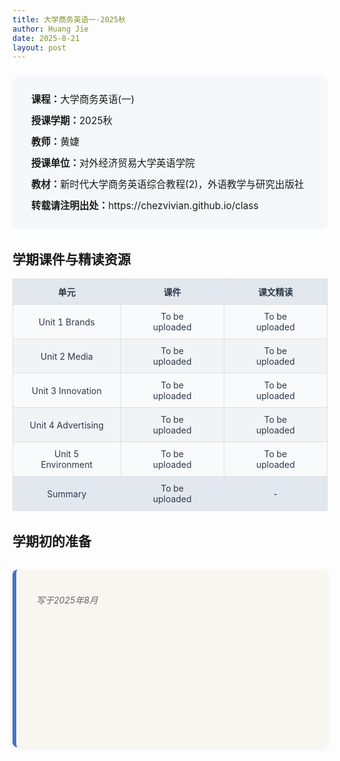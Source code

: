 ```yaml
---
title: 大学商务英语一-2025秋
author: Huang Jie
date: 2025-8-21
layout: post
---
```


<!-- 课程简介区块 -->
<div style="background:#f5f7fa; border-radius:8px; padding:20px 30px; margin:24px 0 32px 0; font-size:1.1em; line-height:2.2;">
<strong>课程：</strong>大学商务英语(一)<br>
<strong>授课学期：</strong>2025秋<br>
<strong>教师：</strong>黄婕<br>
<strong>授课单位：</strong>对外经济贸易大学英语学院<br>
<strong>教材：</strong>新时代大学商务英语综合教程(2)，外语教学与研究出版社<br>
<strong>转载请注明出处：</strong>https://chezvivian.github.io/class
</div>

<!-- 课件与精读表格 -->
## 学期课件与精读资源

<table style="width:100%; border-collapse:collapse; text-align:center; font-size:1em; background:#fff; margin-bottom:32px;">
  <tr style="background:#e3e8ef; color:#2d3a4a;">
    <th style="border:1px solid #e0e0e0; padding:10px 24px;">单元</th>
    <th style="border:1px solid #e0e0e0; padding:10px 32px;">课件</th>
    <th style="border:1px solid #e0e0e0; padding:10px 32px;">课文精读</th>
  </tr>
  <tr style="background:#f9fafb; color:#2d3a4a;">
    <td style="border:1px solid #e0e0e0; padding:10px 24px;">Unit 1 Brands</td>
    <td style="border:1px solid #e0e0e0; padding:10px 32px;">To be uploaded</td>
    <td style="border:1px solid #e0e0e0; padding:10px 32px;">To be uploaded</td>
  </tr>
  <tr style="background:#f1f4f7; color:#2d3a4a;">
    <td style="border:1px solid #e0e0e0; padding:10px 24px;">Unit 2 Media</td>
    <td style="border:1px solid #e0e0e0; padding:10px 32px;">To be uploaded</td>
    <td style="border:1px solid #e0e0e0; padding:10px 32px;">To be uploaded</a></td>
  </tr>
  <tr style="background:#f9fafb; color:#2d3a4a;">
    <td style="border:1px solid #e0e0e0; padding:10px 24px;">Unit 3 Innovation</td>
    <td style="border:1px solid #e0e0e0; padding:10px 32px;">To be uploaded</td>
    <td style="border:1px solid #e0e0e0; padding:10px 32px;">To be uploaded</td>
  </tr>
  <tr style="background:#f1f4f7; color:#2d3a4a;">
    <td style="border:1px solid #e0e0e0; padding:10px 24px;">Unit 4 Advertising</td>
    <td style="border:1px solid #e0e0e0; padding:10px 32px;">To be uploaded</td>
    <td style="border:1px solid #e0e0e0; padding:10px 32px;">To be uploaded</td>
  </tr>
  <tr style="background:#f9fafb; color:#2d3a4a;">
    <td style="border:1px solid #e0e0e0; padding:10px 24px;">Unit 5 Environment</td>
    <td style="border:1px solid #e0e0e0; padding:10px 32px;">To be uploaded</td>
    <td style="border:1px solid #e0e0e0; padding:10px 32px;">To be uploaded</td>
  </tr>
  <tr style="background:#e3e8ef; color:#2d3a4a;">
    <td style="border:1px solid #e0e0e0; padding:10px 24px;">Summary</td>
    <td style="border:1px solid #e0e0e0; padding:10px 32px;">To be uploaded</td>
    <td style="border:1px solid #e0e0e0; padding:10px 32px;">-</td>
  </tr>
</table>

<!-- 结课感想美化区块 -->
## 学期初的准备

<div style="background:#f9f6f2; border-left:6px solid #4472c4; border-radius:8px; box-shadow:0 2px 8px #eee; padding:24px 24px 24px 32px; margin:32px 0;">
  <p style="font-style:italic; color:#666; margin-bottom:20px;">写于2025年8月</p>
  <p style="font-size:1.1em; line-height:1.8;">
    <br><br>
    <br><br>
    <br><br>
  </p>
</div>



